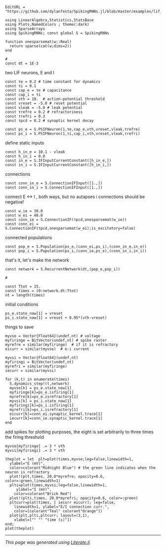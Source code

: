 ```@meta
EditURL = "https://github.com/dylanfesta/SpikingRNNs.jl/blob/master/examples/lif_2neurons.jl"
```

````@example lif_2neurons
using LinearAlgebra,Statistics,StatsBase
using Plots,NamedColors ; theme(:dark)
using SparseArrays
using SpikingRNNs; const global S = SpikingRNNs

function onesparsemat(w::Real)
  return sparse(cat(w;dims=2))
end

#
const dt = 1E-3
````

two LIF neurons, E and I

````@example lif_2neurons
const τe = 0.2 # time constant for dynamics
const τi = 0.1
const cap_e = τe # capacitance
const cap_i = τi
const vth = 10.  # action-potential threshold
const vreset = -5.0 # reset potential
const vleak = -5.0 # leak potential
const τrefre = 0.2 # refractoriness
const τrefri = 0.3
const τpcd = 0.2 # synaptic kernel decay

const ps_e = S.PSIFNeuron(1,τe,cap_e,vth,vreset,vleak,τrefre)
const ps_i = S.PSIFNeuron(1,τi,cap_i,vth,vreset,vleak,τrefri)
````

define static inputs

````@example lif_2neurons
const h_in_e = 10.1 - vleak
const h_in_i = 0.0
const in_e = S.IFInputCurrentConstant([h_in_e,])
const in_i = S.IFInputCurrentConstant([h_in_i,])
````

connections

````@example lif_2neurons
const conn_in_e = S.ConnectionIFInput([1.,])
const conn_in_i = S.ConnectionIFInput([1.,])
````

connect E <-> I , both ways, but no autapses
i connections should be negative!

````@example lif_2neurons
const w_ie = 30.0
const w_ei = 40.0
const conn_ie = S.ConnectionIF(τpcd,onesparsemat(w_ie))
const conn_ei = S.ConnectionIF(τpcd,onesparsemat(w_ei);is_excitatory=false)
````

connected populations

````@example lif_2neurons
const pop_e = S.Population(ps_e,(conn_ei,ps_i),(conn_in_e,in_e))
const pop_i = S.Population(ps_i,(conn_ie,ps_e),(conn_in_i,in_i))
````

that's it, let's make the network

````@example lif_2neurons
const network = S.RecurrentNetwork(dt,(pop_e,pop_i))

#

const Ttot = 15.
const times = (0:network.dt:Ttot)
nt = length(times)
````

initial conditions

````@example lif_2neurons
ps_e.state_now[1] = vreset
ps_i.state_now[1] = vreset + 0.95*(vth-vreset)
````

things to save

````@example lif_2neurons
myvse = Vector{Float64}(undef,nt) # voltage
myfiringe = BitVector(undef,nt) # spike raster
myrefre = similar(myfiringe)  # if it is refractory
eicurr = similar(myvse)  # e-i current

myvsi = Vector{Float64}(undef,nt)
myfiringi = BitVector(undef,nt)
myrefri = similar(myfiringe)
iecurr = similar(myvsi)

for (k,t) in enumerate(times)
  S.dynamics_step!(t,network)
  myvse[k] = ps_e.state_now[1]
  myfiringe[k]=ps_e.isfiring[1]
  myrefre[k]=ps_e.isrefractory[1]
  myvsi[k] = ps_i.state_now[1]
  myfiringi[k]=ps_i.isfiring[1]
  myrefri[k]=ps_i.isrefractory[1]
  eicurr[k]=conn_ei.synaptic_kernel.trace[1]
  iecurr[k]=conn_ie.synaptic_kernel.trace[1]
end
````

add spikes for plotting purposes, the eight is set arbitrarily to
three times the firing threshold

````@example lif_2neurons
myvse[myfiringe] .= 3 * vth
myvsi[myfiringi] .= 3 * vth

theplot = let  plt=plot(times,myvse;leg=false,linewidth=1,
  ylabel="E (mV)",
  color=colorant"Midnight Blue") # the green line indicates when the neuron is refractory
  plot!(plt,times, 20.0*myrefre; opacity=0.6, color=:green,linewidth=1)
  plti=plot(times,myvsi;leg=false,linewidth=1,
     ylabel="I (mV)",
    color=colorant"Brick Red")
  plot!(plti,times, 20.0*myrefri; opacity=0.6, color=:green)
  pltcurr=plot(times, [ iecurr eicurr]; leg=false,
    linewidth=1, ylabel="E/I connection curr.",
    color=[colorant"Teal" colorant"Orange"])
  plot(plt,plti,pltcurr; layout=(3,1),
    xlabel=["" "" "time (s)"])
end;
plot(theplot)
````

---

*This page was generated using [Literate.jl](https://github.com/fredrikekre/Literate.jl).*

